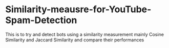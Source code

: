# Similarity-meausre-for-YouTube-Spam-Detection
This is to try and detect bots using a similarity measurement mainly Cosine Similarity and Jaccard Similarity and compare their performances
